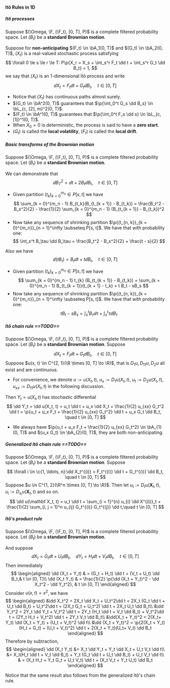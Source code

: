 #### Itô Rules in 1D

##### Itô processes

Suppose $(\Omega, \F, (\F_t), [0, T], P)$ is a complete filtered probability space. Let $(B_t)$ be a **standard Brownian motion**.

Suppose for **non-anticipating** $(F_t) \in \bA_1(0, T)$ and $(G_t) \in \bA_2(0, T)$, $(X_t)$ is a real-valued stochastic process satisfying
$$
\forall 0 \le s \le r \le T: P\p{X_r = X_s + \int_s^r F_t \dd t + \int_s^r G_t \dd B_t} = 1,
$$
we say that $(X_t)$ is an 1-dimensional Itô process and write
$$
\dd X_t = F_t \dd t + G_t \dd B_t, \quad t \in [0, T]
$$
- Notice that $(X_t)$ has continuous paths almost surely.
- $(G_t) \in \bA^2(0, T)$ guarantees that $\p{\int_0^t G_s \dd B_s} \in \bL_{c, [2], m}^2(0, T)$.
- $(F_t) \in \bA^1(0, T)$ guarantees that $\p{\int_0^t F_s \dd s} \in \bL_{c, [1]}^1(0, T)$.
- When $X_0 = 0$ is deterministic, the process is said to have a **zero start**.
- $(G_t)$ is called the **local volatility**, $(F_t)$ is called the **local drift**.

##### Basic transforms of the Brownian motion

Suppose $(\Omega, \F, (\F_t), [0, T], P)$ is a complete filtered probability space. Let $(B_t)$ be a **standard Brownian motion**.

We can demonstrate that
$$
\dd B_T^2 = \dd t + 2B_t \dd B_t, \quad t \in [0, T]
$$

- Given partition $(t_{k})_{k = 0}^{m_n} \in P[s, t]$ we have
  $$
  \sum_{k = 0}^{m_n - 1} B_{t_k}(B_{t_{k + 1}} - B_{t_k}) = \frac{B_t^2 - B_s^2}{2} - \frac{1}{2} \sum_{k = 0}^{m_n - 1} (B_{t_{k + 1}} - B_{t_k})^2
  $$
- Now take any sequence of shrinking partition $\p{(t_{n, k})_{k = 0}^{m_n}}_{n = 1}^\infty \subseteq P[s, t]$. We have that with probability one:
  $$
  \int_s^t B_\tau \dd B_\tau = \frac{B_t^2 - B_s^2}{2} + \frac{t - s}{2}
  $$

Also we have
$$
\dd (t B_t) = B_t \dd t + t \dd B_t,\quad t \in [0, T]
$$

- Given partition $(t_{k})_{k = 0}^{m_n} \in P[s, t]$ we have
  $$
  \sum_{k = 0}^{m_n - 1} t_{k} (B_{t_{k + 1}} - B_{t_k}) + \sum_{k = 0}^{m_n - 1} B_{t_{k + 1}}(t_{k + 1} - t_k) = t B_t - sB_s
  $$
- Now take any sequence of shrinking partition $\p{(t_{n, k})_{k = 0}^{m_n}}_{n = 1}^\infty \subseteq P[s, t]$. We have that with probability one:
  $$
  t B_t - sB_s = \int_s^t B_\tau \dd \tau + \int_s^t \tau \dd B_\tau
  $$

##### Itô chain rule ==TODO==

Suppose $(\Omega, \F, (\F_t), [0, T], P)$ is a complete filtered probability space. Let $(B_t)$ be a **standard Brownian motion**. Suppose
$$
\dd X_t = F_t \dd t + G_t \dd B_t,\quad t \in [0, T]
$$
Suppose $u(x, t) \in C^{2, 1}(\R \times [0, T] \to \R)$, that is $D_1 u, D_{11} u, D_2 u$ all exist and are continuous.

- For convenience, we denote $u:= u(X_t, t)$, $u_x := D_1 u(X_t, t)$, $u_t := D_2 u(X_t, t)$, $u_{xx} := D_{11}u(X_t, t)$ in the following discussion.

Then $Y_t = u(X_t, t)$ has stochastic differential
$$
\dd Y_t = \dd u(X_t, t) = u_t \dd t + u_x \dd X_t + \frac{1}{2} u_{xx} G_t^2 \dd t = \p{u_t + u_x F_t + \frac{1}{2} u_{xx} G_t^2} \dd t + u_x G_t \dd B_t, \quad t \in [0, T]
$$

- We always have $\p{u_t + u_x F_t + \frac{1}{2} u_{xx} G_t^2}  \in \bA_{1}(0, T)$ and $(u_x G_t) \in \bA_{2}(0, T)$, they are both non-anticipating.

##### Generalized Itô chain rule ==TODO==

Suppose $(\Omega, \F, (\F_t), [0, T], P)$ is a complete filtered probability space. Let $(B_t)$ be a **standard Brownian motion**. Suppose
$$
\forall i \in \c{1, \ldots, n}:\dd X_t^{(i)} = F_t^{(i)} \dd t + G_t^{(i)} \dd B_t, \quad t \in [0, T]
$$
Suppose $u \in C^{1, 2}(\R^n \times [0, T] \to \R)$. Then let $u_t := D_t u(\mathbf X_t, t)$, $u_i:= D_{x_i} u(\mathbf X_t, t)$ and so on.
$$
\dd u(\mathbf X_t, t) = u_t \dd t + \sum_{i = 1}^{n} u_{i} \dd X^{(i)}_t + \frac{1}{2} \sum_{i, j = 1}^n u_{ij} G_t^{(i)} G_t^{(j)} \dd t,\quad t \in [0, T]
$$

##### Itô's product rule

Suppose $(\Omega, \F, (\F_t), [0, T], P)$ is a complete filtered probability space. Let $(B_t)$ be a **standard Brownian motion**.

And suppose
$$
\dd X_t = G_t \dd t + U_t \dd B_t, \quad \dd Y_t = H_t \dd t + V_t \dd B_t, \quad t \in [0, T]
$$
Then immediately
$$
\begin{aligned}
\dd (X_t + Y_t) & = (G_t + H_t) \dd t + (V_t + U_t) \dd B_t,& t \in [0, T]\\
\dd (X_t Y_t) & = \frac{1}{2} \p{\dd (X_t + Y_t)^2 - \dd X_t^2 - \dd Y_t^2}, & t \in [0, T]
\end{aligned}
$$
Consider $u(x, t) = x^2$, we have
$$
\begin{aligned}
&\dd X_t^2 = 2X_t \dd X_t + U_t^2\dd t = 2X_t (G_t \dd t + U_t \dd B_t) + U_t^2\dd t = (2X_t G_t + U_t^2) \dd t + 2X_t U_t \dd B_t\\
&\dd Y_t^2 = 2Y_t \dd Y_t + V_t^2 \dd t = 2Y_t (H_t \dd t + V_t \dd B_t) + V_t^2\dd t = (2Y_t H_t + V_t^2) \dd t + 2Y_t V_t \dd B_t\\
&\dd(X_t + Y_t)^2  = 2(X_t+ Y_t) \dd (X_t + Y_t) + (U_t + V_t)^2 \dd t\\
&\dd (X_t + Y_t)^2 = \p{2(X_t + Y_t)(H_t + G_t) + (U_t + V_t)^2} \dd t + 2(X_t + Y_t)(U_t+ V_t) \dd B_t
\end{aligned}
$$
Therefore by subtraction,
$$
\begin{aligned}
\dd (X_t Y_t) &= X_t \dd Y_t + Y_t \dd X_t + U_t V_t \dd t\\
&= X_t(H_t \dd t + V_t \dd B_t) + Y_t (G_t \dd t + U_t \dd B_t) + U_t V_t \dd t\\
& = (X_t H_t + Y_t G_t + U_t V_t) \dd t + (X_t V_t + Y_t U_t) \dd B_t
\end{aligned}
$$

Notice that the same result also follows from the generalized Itô's chain rule.

